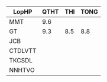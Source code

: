 |LopHP   |QTHT|THI |TONG|
|--------|----|----|----|
|MMT     |9.6 |    |    |
|GT      |9.3 |8.5 |8.8 |
|JCB     |    |    |    |
|CTDLVTT |    |    |    |
|TKCSDL  |    |    |    |
|NNHTVO  |    |    |    |
